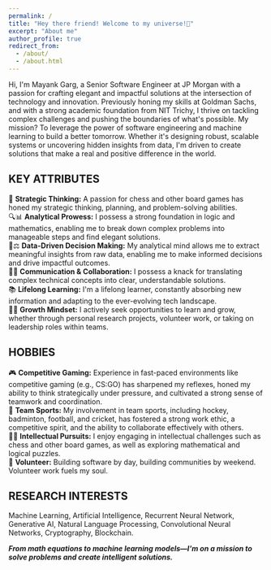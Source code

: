 ```yaml
---
permalink: /
title: "Hey there friend! Welcome to my universe!🚀"
excerpt: "About me"
author_profile: true
redirect_from: 
  - /about/
  - /about.html
---
```


Hi, I'm Mayank Garg, a Senior Software Engineer at JP Morgan with a passion for crafting elegant and impactful solutions at the intersection of technology and innovation. Previously honing my skills at Goldman Sachs, and with a strong academic foundation from NIT Trichy, I thrive on tackling complex challenges and pushing the boundaries of what's possible. My mission? To leverage the power of software engineering and machine learning to build a better tomorrow. Whether it's designing robust, scalable systems or uncovering hidden insights from data, I'm driven to create solutions that make a real and positive difference in the world.


KEY ATTRIBUTES
---------
🤔     **Strategic Thinking:** A passion for chess and other board games has honed my strategic thinking, planning, and problem-solving abilities. <br>
🔍📊  **Analytical Prowess:** I possess a strong foundation in logic and mathematics, enabling me to break down complex problems into manageable steps and find elegant solutions. <br>
🧠⚖️  **Data-Driven Decision Making:** My analytical mind allows me to extract meaningful insights from raw data, enabling me to make informed decisions and drive impactful outcomes. <br>
💬🤝  **Communication & Collaboration:** I possess a knack for translating complex technical concepts into clear, understandable solutions. <br>
📚     **Lifelong Learning:** I'm a lifelong learner, constantly absorbing new information and adapting to the ever-evolving tech landscape. <br>
🚀🧠   **Growth Mindset:** I actively seek opportunities to learn and grow, whether through personal research projects, volunteer work, or taking on leadership roles within teams. <br>


HOBBIES
----------
🎮    **Competitive Gaming:** Experience in fast-paced environments like competitive gaming (e.g., CS:GO) has sharpened my reflexes, honed my ability to think strategically under pressure, and cultivated a strong sense of teamwork and coordination. <br>
🏑    **Team Sports:** My involvement in team sports, including hockey, badminton, football, and cricket, has fostered a strong work ethic, a competitive spirit, and the ability to collaborate effectively with others. <br>
🧩📖 **Intellectual Pursuits:** I enjoy engaging in intellectual challenges such as chess and other board games, as well as exploring mathematical and logical puzzles. <br>
🤝    **Volunteer:** Building software by day, building communities by weekend. Volunteer work fuels my soul. <br>


RESEARCH INTERESTS
--------
Machine Learning, Artificial Intelligence, Recurrent Neural Network, Generative AI, Natural Language Processing, Convolutional Neural Networks, Cryptography, Blockchain.


***From math equations to machine learning models—I'm on a mission to solve problems and create intelligent solutions.***
